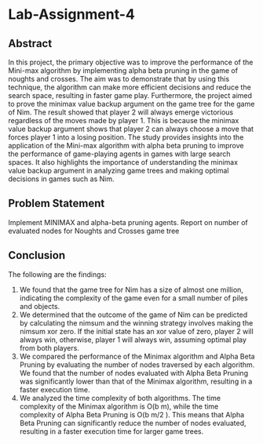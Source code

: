 # Lab-Assignment-4

## Abstract

In this project, the primary objective was to improve
the performance of the Mini-max algorithm by implementing
alpha beta pruning in the game of noughts and crosses. The aim
was to demonstrate that by using this technique, the algorithm
can make more efficient decisions and reduce the search space,
resulting in faster game play. Furthermore, the project aimed to
prove the minimax value backup argument on the game tree for
the game of Nim. The result showed that player 2 will always
emerge victorious regardless of the moves made by player 1.
This is because the minimax value backup argument shows that
player 2 can always choose a move that forces player 1 into a
losing position. The study provides insights into the application of
the Mini-max algorithm with alpha beta pruning to improve the
performance of game-playing agents in games with large search
spaces. It also highlights the importance of understanding the
minimax value backup argument in analyzing game trees and
making optimal decisions in games such as Nim.

## Problem Statement
Implement MINIMAX and alpha-beta pruning
agents. Report on number of evaluated nodes for Noughts
and Crosses game tree

## Conclusion
The following are the findings:
1. We found that the game tree for Nim has a size of almost
one million, indicating the complexity of the game even for a
small number of piles and objects.
2. We determined that the outcome of the game of Nim can be
predicted by calculating the nimsum and the winning strategy
involves making the nimsum xor zero. If the initial state has an
xor value of zero, player 2 will always win, otherwise, player
1 will always win, assuming optimal play from both players.
3. We compared the performance of the Minimax algorithm
and Alpha Beta Pruning by evaluating the number of nodes
traversed by each algorithm. We found that the number of
nodes evaluated with Alpha Beta Pruning was significantly
lower than that of the Minimax algorithm, resulting in a faster
execution time.
4. We analyzed the time complexity of both algorithms. The
time complexity of the Minimax algorithm is O(b
m), while
the time complexity of Alpha Beta Pruning is O(b
m/2
). This
means that Alpha Beta Pruning can significantly reduce the
number of nodes evaluated, resulting in a faster execution time
for larger game trees.
